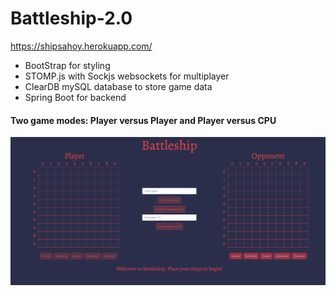 # Battleship-2.0
https://shipsahoy.herokuapp.com/

- BootStrap for styling
- STOMP.js with Sockjs websockets for multiplayer
- ClearDB mySQL database to store game data
- Spring Boot for backend

#### Two game modes: Player versus Player and Player versus CPU 

![Gameplay Image](game.png)